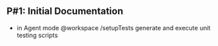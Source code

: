 ## P#1: Initial Documentation

- in Agent mode @workspace /setupTests generate and execute unit testing scripts
